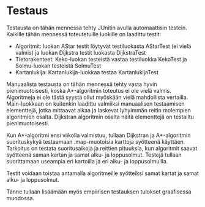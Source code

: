 # Testaus

Testausta on tähän mennessä tehty JUnitin avulla automaattisin testein. Kaikille tähän mennessä toteutetuille luokille on laadittu testit:
- Algoritmit: luokan AStar testit löytyvät testiluokasta AStarTest (ei vielä valmis) ja luokan Dijkstra testit luokasta DijkstraTest
- Tietorakenteet: Keko-luokan testeistä vastaa testiluokka KekoTest ja Solmu-luokan testeistä SolmuTest
- Kartanlukija: Kartanlukija-luokkaa testaa KartanlukijaTest

Manuaalista testausta on tähän mennessä tehty vasta hyvin pienimuotoisesti, koska A*-algoritmin toteutus ei ole vielä valmis. Algoritmeja ei ole tästä syystä ollut myöskään vielä mahdollista vertailla.
Main-luokkaan on kuitenkin laadittu valmiiksi manuaalisen testaamisen elementtejä, jotka mittaavat aikaa ja laskevat lyhyimmän reitin molempien algoritmien osalta. Dijkstran algoritmin osalta näitä elementtejä
on testailtu pienimuotoisesti.

Kun A*-algoritmi ensi viikolla valmistuu, tullaan Dijkstran ja A*-algoritmin suorituskykyä testaamaan .map-muotoisia karttoja syötteenä käyttäen.
Tarkoitus on testata suoritusaikoja ja reittien pituuksia, kun algoritmit saavat syötteenä saman kartan ja samat alku- ja loppusolmut. Testejä tullaan suorittamaan useampia eri kartoilla ja eri alku- ja loppusolmuilla.

Testit voidaan toistaa antamalla algoritmeille syötteiksi samat kartat ja samat alku- ja loppusolmut.

Tänne tullaan lisäämään myös empiirisen testauksen tulokset graafisessa muodossa.
